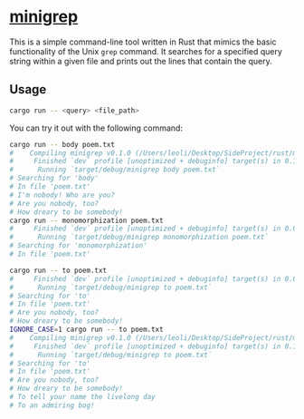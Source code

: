 # [minigrep](https://doc.rust-lang.org/book/ch12-00-an-io-project.html)

This is a simple command-line tool written in Rust that mimics the basic functionality of the Unix `grep` command. It searches for a specified query string within a given file and prints out the lines that contain the query.

## Usage

```bash
cargo run -- <query> <file_path>
```

You can try it out with the following command:

```bash
cargo run -- body poem.txt
#    Compiling minigrep v0.1.0 (/Users/leoli/Desktop/SideProject/rust/minigrep)
#     Finished `dev` profile [unoptimized + debuginfo] target(s) in 0.14s
#      Running `target/debug/minigrep body poem.txt`
# Searching for 'body'
# In file 'poem.txt'
# I'm nobody! Who are you?
# Are you nobody, too?
# How dreary to be somebody!
cargo run -- monomorphization poem.txt
#     Finished `dev` profile [unoptimized + debuginfo] target(s) in 0.00s
#      Running `target/debug/minigrep monomorphization poem.txt`
# Searching for 'monomorphization'
# In file 'poem.txt'
```

```bash
cargo run -- to poem.txt
#     Finished `dev` profile [unoptimized + debuginfo] target(s) in 0.00s
#      Running `target/debug/minigrep to poem.txt`
# Searching for 'to'
# In file 'poem.txt'
# Are you nobody, too?
# How dreary to be somebody!
IGNORE_CASE=1 cargo run -- to poem.txt
#    Compiling minigrep v0.1.0 (/Users/leoli/Desktop/SideProject/rust/minigrep)
#     Finished `dev` profile [unoptimized + debuginfo] target(s) in 0.12s
#      Running `target/debug/minigrep to poem.txt`
# Searching for 'to'
# In file 'poem.txt'
# Are you nobody, too?
# How dreary to be somebody!
# To tell your name the livelong day
# To an admiring bog!
```
